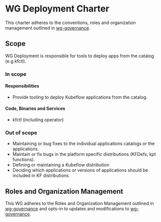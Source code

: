 # WG Deployment Charter

This charter adheres to the conventions, roles and organization management outlined in [wg-governance].

## Scope

WG Deployment is responsible for tools to deploy apps from the catalog (e.g kfctl).

### In scope

#### Responsibilities

- Provide tooling to deploy Kubeflow applications from the catalog.

#### Code, Binaries and Services

- kfctl (including operator)

### Out of scope

- Maintaining or bug fixes to the individual applications catalogs or the applications.
- Maintain or fix bugs in the platform specific distributions (KFDefs, kpt functions).
- Defining or maintaining a Kubeflow distribution
- Deciding which applications or versions of applications should be included in KF distributions

## Roles and Organization Management

This WG adheres to the Roles and Organization Management outlined in [wg-governance]
and opts-in to updates and modifications to [wg-governance].


[wg-governance]: ../wgs/wg-governance.md
[wg-subprojects]: https://github.com/kubeflow/community/blob/master/wg-deployment/README.md#subprojects
[Kubeflow Charter README]: https://github.com/Kubeflow/community/blob/master/committee-steering/governance/README.md
